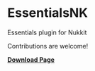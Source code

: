 # EssentialsNK
Essentials plugin for Nukkit

Contributions are welcome!

__[Download Page](https://nukkitx.com/resources/essentialsnk.15/)__
